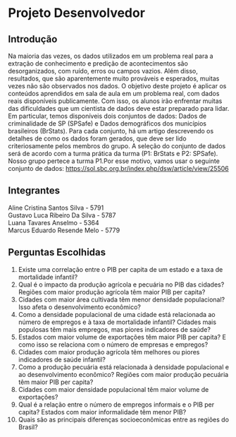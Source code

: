# Projeto Desenvolvedor
## Introdução
Na maioria das vezes, os dados utilizados em um problema real para a extração de
conhecimento e predição de acontecimentos são desorganizados, com ruído, erros
ou campos vazios. Além disso, resultados, que são aparentemente muito prováveis
e esperados, muitas vezes não são observados nos dados.
O objetivo deste projeto é aplicar os conteúdos aprendidos em sala de aula em um
problema real, com dados reais disponíveis publicamente. Com isso, os alunos irão
enfrentar muitas das dificuldades que um cientista de dados deve estar preparado
para lidar.
Em particular, temos disponíveis dois conjuntos de dados: Dados de criminalidade
de SP (SPSafe) e Dados demográficos dos municípios brasileiros (BrStats). Para
cada conjunto, há um artigo descrevendo os detalhes de como os dados foram
gerados, que deve ser lido criteriosamente pelos membros do grupo. A seleção do
conjunto de dados será de acordo com a turma prática da turma (P1: BrStats e P2:
SPSafe). Nosso grupo pertece a turma P1.Por esse motivo, vamos usar o seguinte conjunto de dados: https://sol.sbc.org.br/index.php/dsw/article/view/25506

## Integrantes 
Aline Cristina Santos Silva - 5791   
Gustavo Luca Ribeiro Da Silva - 5787   
Luana Tavares Anselmo - 5364   
Marcus Eduardo Resende Melo - 5779   

## Perguntas Escolhidas
1. Existe uma correlação entre o PIB per capita de um estado e a taxa de mortalidade infantil?   
2. Qual é o impacto da produção agrícola e pecuária no PIB das cidades? Regiões com maior produção agrícola têm maior PIB per capita?   
3. Cidades com maior área cultivada têm menor densidade populacional? Isso afeta o desenvolvimento econômico?   
4. Como a densidade populacional de uma cidade está relacionada ao número de empregos e à taxa de mortalidade infantil? Cidades mais populosas têm mais empregos, mas piores indicadores de saúde?   
5. Estados com maior volume de exportações têm maior PIB per capita? E como isso se relaciona com o número de empresas e empregos?   
6. Cidades com maior produção agrícola têm melhores ou piores indicadores de saúde infantil?   
7. Como a produção pecuária está relacionada à densidade populacional e ao desenvolvimento econômico? Regiões com maior produção pecuária têm maior PIB per capita?
8. Cidades com maior densidade populacional têm maior volume de exportações?   
9. Qual é a relação entre o número de empregos informais e o PIB per capita? Estados com maior informalidade têm menor PIB?
10. Quais são as principais diferenças socioeconômicas entre as regiões do Brasil?    
  



